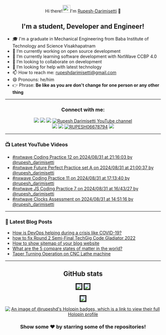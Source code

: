 <div align="center"> 
  
 Hi there!<img alt="wave" src="https://emojis.slackmojis.com/emojis/images/1588177020/8809/wave_hello.gif?1588177020" width="25">I'm [Rupesh-Darimisetti][website] 👋

<!--
**Rupesh-Darimisetti/Rupesh-Darimisetti** is a ✨ _special_ ✨ repository because its `README.md` (this file) appears on your GitHub profile.

Here are some ideas to get you started:
-->
## I'm a student, Developer and Engineer! </div > 
- 🎓 I'm a graduate in Mechanical Engineering from Baba Institute of Technology and Science Visakhapatnam
- 🔭 I’m currently working on open source development
- 🌱 I’m currently learning software development with NxtWave CCBP 4.0
- 👯 I’m looking to collaborate on development
- 🤔 I’m looking for help with latest technology
- 📫 How to reach me: rupeshdarimisetti@gmail.com
- 😄 Pronouns: he/him
- 👉 Phrase: **Be like as you are don't change for one person or any other thing**
<!-- - 💬 Ask me about programming -->
 
---

<div align="center" > 
  
### Connect with me:
[<img src="https://img.shields.io/badge/github-%23333.svg?&style=for-the-badge&logo=github&logoColor=white" />][github]
[<img src="https://img.shields.io/badge/blogger-%23F034.svg?&style=for-the-badge&logo=blogger&Color=white" />][website]
[<img src="https://img.shields.io/badge/facebook-%234267B2.svg?&style=for-the-badge&logo=facebook&logoColor=white" />][facebook]
[<img src="https://img.shields.io/youtube/channel/subscribers/UCWhrD7cOc0aPegU-o8KynqQ?style=for-the-badge&logo=youtube&label=Youtube&color=blue" alt="Rupesh Darimisetti YouTube channel" />][youtube]<br>
[<img src="https://img.shields.io/badge/linkedin-%230077b5.svg?&style=for-the-badge&logo=linkedin&logoColor=white" />][linkedin]
[<img src ="https://img.shields.io/badge/instagram-%23E1306C.svg?&style=for-the-badge&logo=instagram&logoColor=white">][instagram]
[<img src ="https://img.shields.io/twitter/follow/RUPESH06678794?label=Twitter&logo=twitter&style=for-the-badge&color=blue" alt="RUPESH06678794">][twitter]
[<img src="https://img.shields.io/github/sponsors/Rupesh-Darimisetti?style=for-the-badge">][Github-sponsors]
  
</div > 

---
<!-- <code><img height="20" src="https://raw.githubusercontent.com/github/explore/80688e429a7d4ef2fca1e82350fe8e3517d3494d/topics/javascript/javascript.png"></code> -->
<!-- <code><img height = "20" src = "https://raw.githubusercontent.com/github/explore/80688e429a7d4ef2fca1e82350fe8e3517d3494d/topics/html/html.png"></code>
<code><img height = "20" src = "https://raw.githubusercontent.com/github/explore/80688e429a7d4ef2fca1e82350fe8e3517d3494d/topics/css/css.png"></code>
<code><img height = "20" src = "https://raw.githubusercontent.com/github/explore/80688e429a7d4ef2fca1e82350fe8e3517d3494d/topics/bootstrap/bootstrap.png"></code> -->
<!-- <code> <img height="20" src="https://www.freepnglogos.com/uploads/logo-mysql-png/logo-mysql-mysql-logo-png-images-are-download-crazypng-21.png"> </code> -->
<!-- <code> <img height = "20" src="https://www.php.net/images/logos/new-php-logo.svg" > </code> -->
<!--  <div align="center">  -->
  
<!-- ### Languages and Tools
<code><img  height="20" src="https://raw.githubusercontent.com/github/explore/80688e429a7d4ef2fca1e82350fe8e3517d3494d/topics/visual-studio-code/visual-studio-code.png"/></code>
<code><img height="20" src="https://raw.githubusercontent.com/github/explore/80688e429a7d4ef2fca1e82350fe8e3517d3494d/topics/python/python.png"/></code>
<code><img height="20" src="https://raw.githubusercontent.com/github/explore/80688e429a7d4ef2fca1e82350fe8e3517d3494d/topics/react/react.png"/></code>
<code><img height="20" src="https://raw.githubusercontent.com/github/explore/80688e429a7d4ef2fca1e82350fe8e3517d3494d/topics/cpp/cpp.png"/></code>
<code><img height="20" src="https://raw.githubusercontent.com/github/explore/80688e429a7d4ef2fca1e82350fe8e3517d3494d/topics/git/git.png"/></code>
<code><img height="20" src="https://icon-library.com/images/django-icon/django-icon-0.jpg"/></code>
[<img  alt="kali linux" width="26px" src="https://raw.githubusercontent.com/github/explore/78df643247d429f6cc873026c0622819ad797942/topics/linux/linux.png" />][KaliLinuxplaylist]
[<img alt="git" width="26px" src="https://img.icons8.com/color/50/000000/github.png" />][Gitplaylist]
 
</div> -->
   

<!--![Rupesh Darimisetti's contribution graph](https://activity-graph.herokuapp.com/graph?username=Rupesh-Darimisetti&theme=react-dark&hide_border=true&area=true)-->


### 📺 Latest YouTube Videos
<!-- YOUTUBE:START -->
- [#nxtwave Coding Practice 12 on 2024/08/31 at 21:16:03 by @rupesh_darimisetti](https://www.youtube.com/watch?v=N8yFYMKp4TA)
- [#nxtwave Future Perfect Practice set A on 2024/08/31 at 21:00:37 by @rupesh_darimisetti](https://www.youtube.com/watch?v=_jITJ9-b48E)
- [#nxwave Coding Practice 11 on 2024/08/31 at 17:13:40 by @rupesh_darimisetti](https://www.youtube.com/watch?v=HzxCY1TrYCs)
- [#nxtwave JS Coding Practice 7 on 2024/08/31 at 16/43/27 by @rupesh_darimisetti](https://www.youtube.com/watch?v=C-MoOLlSXv8)
- [#nxtwave Clocks Assessment on 2024/08/31 at 14:51:16 by @rupesh_darimisetti](https://www.youtube.com/watch?v=6gpX4Sced1Y)
<!-- YOUTUBE:END -->
--- 

### 📕 Latest Blog Posts
<!-- BLOG-POST-LIST:START -->
- [How is DevOps helping during a crisis like COVID-19?](https://rupeshdarimisetti.blogspot.com/2024/04/HowIsDevOpsHelpingDuringACrisisLikeCOVID-19.html)
- [how to fix Round 2 Semi-Final TechGig Code Gladiator 2022](https://rupeshdarimisetti.blogspot.com/2022/06/techgig-code-gladiator-semi-final-round.html)
- [How to show sitemap of your blog website](https://rupeshdarimisetti.blogspot.com/2022/06/how-to-show-sitemap-of-your-blog-website.html)
- [What are the 5 compare states of matter in the world?](https://rupeshdarimisetti.blogspot.com/2022/06/what-are-5-compare-states-of-matter-in.html)
- [Taper Turning Operation on CNC Lathe machine](https://rupeshdarimisetti.blogspot.com/2022/06/taper-turning-operation-on-cnc-lathe.html)
<!-- BLOG-POST-LIST:END -->
---

<!-- START-SESSION: BLOGSPOT-->
<!-- <p align = "center">
<img src = "https://github-readme-stats.vercel.app/api?username=Rupesh-Darimisetti&show_icons=true&theme=radical&line_height=27&include_all_commits=false">
<img src = "https://github-readme-stats.vercel.app/api/top-langs/?username=Rupesh-Darimisetti&theme=radical&hide=jupyter%20notebook&layout=compact&langs_count=8">
</p> -->
<div align="center">
  
## GitHub stats

<img style="border-style:solid" src="https://github-readme-stats.vercel.app/api?username=Rupesh-Darimisetti&count_private=true&theme=radical"/>
<img  style="border-style:solid" src="https://github-readme-streak-stats.herokuapp.com/?user=Rupesh-Darimisetti&theme=radical"/>
</div>
<p align='center'><img style="border-style:solid" src = "https://github-readme-stats.vercel.app/api/top-langs/?username=Rupesh-Darimisetti&theme=radical&hide=jupyter%20notebook&layout=compact&langs_count=8"/></p>

<div align="center"> 

[![An image of @rupeshd's Holopin badges, which is a link to view their full Holopin profile](https://holopin.me/rupeshd)][holopin]
 
###  Show some ❤️ by starring some of the repositories!
</div>


[facebook]: https://www.facebook.com/Rupesh-Darimisetti
[website]: https://rupeshdarimisetti.blogspot.com
[github]: https://github.com/Rupesh-Darimisetti
[youtube]: https://m.youtube.com/channel/UCWhrD7cOc0aPegU-o8KynqQ
[instagram]: https://instagram.com/rupesh_darimisetti
[linkedin]: https://www.linkedin.com/in/rupesh-darimisetti-4095aa1a9
[twitter]: https://twitter.com/RUPESH06678794
[KaliLinuxplaylist]: https://www.youtube.com/watch?v=N1ytEMevQtM&list=PLKiQVpW7NL_CILVLaoMK9bLCvk21UgYqw
[Gitplaylist]: https://www.youtube.com/watch?v=xpxlGugmA5M&list=PLKiQVpW7NL_AAv1O191a_AxyY7iDCFx-E
[Github-sponsors]:  https://github.com/sponsors/Rupesh-Darimisetti
[holopin]: https://holopin.io/@rupeshd
